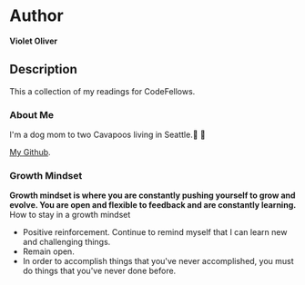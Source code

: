 # Author
**Violet Oliver**

## Description
This a collection of my readings for CodeFellows.

### About Me
I'm a dog mom to two Cavapoos living in Seattle.:dog: :dog:

[My Github](https://github.com/violetoliver).

### Growth Mindset

**Growth mindset is where you are constantly pushing yourself to grow and evolve. You are open and flexible to feedback and are constantly learning.**
How to stay in a growth mindset
* Positive reinforcement. Continue to remind myself that I can learn new and challenging things.
* Remain open.
* In order to accomplish things that you've never accomplished, you must do things that you've never done before.


